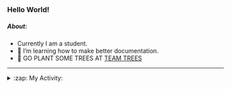 ### Hello World!

##### About:
- Currently I am a student.
- 🌱 I’m learning how to make better documentation.
- 🌱 GO PLANT SOME TREES AT [TEAM TREES](https://teamtrees.org/)

---
<details>
  <summary>:zap: My Activity:</summary>
  
<!--START_SECTION:waka-->
![Code Time](http://img.shields.io/badge/Code%20Time-1%2C246%20hrs%2010%20mins-blue)

**I'm a Night 🦉** 

```text
🌞 Morning                2070 commits        ███░░░░░░░░░░░░░░░░░░░░░░   10.33 % 
🌆 Daytime                6699 commits        ████████░░░░░░░░░░░░░░░░░   33.43 % 
🌃 Evening                5773 commits        ███████░░░░░░░░░░░░░░░░░░   28.81 % 
🌙 Night                  5494 commits        ███████░░░░░░░░░░░░░░░░░░   27.42 % 
```
📅 **I'm Most Productive on Wednesday** 

```text
Monday                   2745 commits        ███░░░░░░░░░░░░░░░░░░░░░░   13.70 % 
Tuesday                  2738 commits        ███░░░░░░░░░░░░░░░░░░░░░░   13.67 % 
Wednesday                4727 commits        ██████░░░░░░░░░░░░░░░░░░░   23.59 % 
Thursday                 2640 commits        ███░░░░░░░░░░░░░░░░░░░░░░   13.18 % 
Friday                   2177 commits        ███░░░░░░░░░░░░░░░░░░░░░░   10.87 % 
Saturday                 1749 commits        ██░░░░░░░░░░░░░░░░░░░░░░░   08.73 % 
Sunday                   3260 commits        ████░░░░░░░░░░░░░░░░░░░░░   16.27 % 
```


📊 **This Week I Spent My Time On** 

```text
🔥 Editors: 
VS Code                  53 mins             ████████████████░░░░░░░░░   63.84 % 
Android Studio           28 mins             ████████░░░░░░░░░░░░░░░░░   33.60 % 
IntelliJ                 2 mins              █░░░░░░░░░░░░░░░░░░░░░░░░   02.56 % 

🐱‍💻 Projects: 
py-series                38 mins             ███████████░░░░░░░░░░░░░░   45.27 % 
swagstore                14 mins             ████░░░░░░░░░░░░░░░░░░░░░   17.36 % 
CSE224-Fundamentals-of-An13 mins             ████░░░░░░░░░░░░░░░░░░░░░   16.19 % 
github-readme-youtube-car12 mins             ████░░░░░░░░░░░░░░░░░░░░░   15.29 % 
vlsm-subnet              2 mins              █░░░░░░░░░░░░░░░░░░░░░░░░   03.28 % 
```


 Last Updated on 03/11/2023 13:12:59 UTC
<!--END_SECTION:waka-->
</details>

